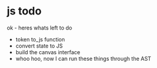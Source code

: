 js todo
===========


ok - heres whats left to do


 - token to\_js function
 - convert state to JS
 - build the canvas interface
 - whoo hoo, now I can run these things through the AST
 